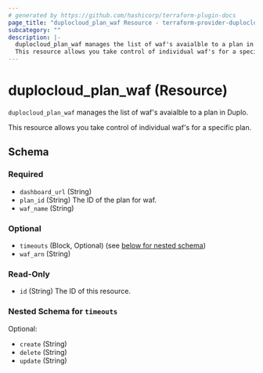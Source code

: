 ```yaml
---
# generated by https://github.com/hashicorp/terraform-plugin-docs
page_title: "duplocloud_plan_waf Resource - terraform-provider-duplocloud"
subcategory: ""
description: |-
  duplocloud_plan_waf manages the list of waf's avaialble to a plan in Duplo.
  This resource allows you take control of individual waf's for a specific plan.
---
```


# duplocloud_plan_waf (Resource)

`duplocloud_plan_waf` manages the list of waf's avaialble to a plan in Duplo.

This resource allows you take control of individual waf's for a specific plan.



<!-- schema generated by tfplugindocs -->
## Schema

### Required

- `dashboard_url` (String)
- `plan_id` (String) The ID of the plan for waf.
- `waf_name` (String)

### Optional

- `timeouts` (Block, Optional) (see [below for nested schema](#nestedblock--timeouts))
- `waf_arn` (String)

### Read-Only

- `id` (String) The ID of this resource.

<a id="nestedblock--timeouts"></a>
### Nested Schema for `timeouts`

Optional:

- `create` (String)
- `delete` (String)
- `update` (String)
